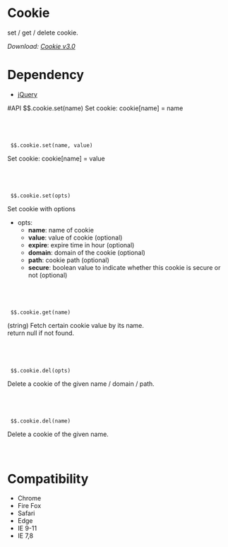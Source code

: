 # Cookie
set / get / delete cookie.

*Download: [Cookie v3.0](https://github.com/Rendxx/Cookie/releases/tag/3.0 "Download")*

# Dependency
- [jQuery][]

#API
     $$.cookie.set(name)
Set cookie: cookie[name] = name  

######  &nbsp;

     $$.cookie.set(name, value)
Set cookie: cookie[name] = value

######  &nbsp;

     $$.cookie.set(opts)
Set cookie with options

- opts: 
  + **name**: name of cookie
  + **value**: value of cookie (optional)
  + **expire**: expire time in hour (optional)
  + **domain**: domain of the cookie (optional)
  + **path**: cookie path (optional)
  + **secure**: boolean value to indicate whether this cookie is secure or not (optional)


######  &nbsp;
    
     $$.cookie.get(name)
(string) Fetch certain cookie value by its name.  
return null if not found.

######  &nbsp;
    
     $$.cookie.del(opts)
Delete a cookie of the given name / domain / path.

######  &nbsp;
    
     $$.cookie.del(name)
Delete a cookie of the given name.

######  &nbsp;

# Compatibility
- Chrome
- Fire Fox
- Safari
- Edge
- IE 9-11
- IE 7,8

[jQuery]: https://jquery.com/ "jQuery Home Page"